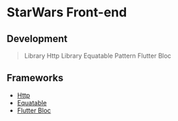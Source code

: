 # StarWars Front-end

## Development

> Library Http
> Library Equatable
> Pattern Flutter Bloc

## Frameworks

- [Http](https://pub.dev/packages/http)
- [Equatable](https://pub.dev/packages/equatable/install)
- [Flutter Bloc](https://pub.dev/packages/flutter_bloc)